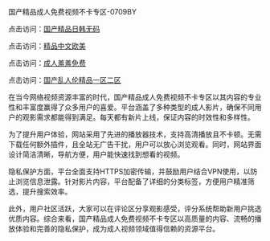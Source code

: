 国产精品成人免费视频不卡专区-0709BY

点击访问：<a href="https://heiliaoxwd5i8.pages.dev">国产精品日韩无码</a>

点击访问：<a href="https://heiliaoll4qsx.pages.dev">精品中文欧美</a>

点击访问：<a href="https://heiliaozj3tjd.pages.dev">成人羞羞免费</a>

点击访问：<a href="https://heiliao2dmwwy.pages.dev">国产乱人伦精品一区二区</a>

在当今网络视频资源丰富的时代，国产精品成人免费视频不卡专区以其内容的专业性和丰富度赢得了众多用户的喜爱。平台涵盖了多种类型的成人影片，确保不同用户的观影需求都能得到满足。每天都有新片上线，保证内容的时效性和多样性。

为了提升用户体验，网站采用了先进的播放器技术，支持高清播放且不卡顿。无需下载任何额外插件，且全站无广告干扰，用户可以放心浏览观看。同时，网站界面设计简洁清晰，导航方便，用户能快速找到想看的视频。

隐私保护方面，平台全面支持HTTPS加密传输，并鼓励用户结合VPN使用，以防止浏览信息泄露。针对影片内容，平台配备了详细的分类标签，方便用户精准筛选，提升搜索效率。

此外，用户社区活跃，大家可以在评论区分享观影感受，评分系统帮助新用户挑选优质内容。综合来看，国产精品成人免费视频不卡专区以高质量的内容、流畅的播放体验和完善的隐私保护，成为成人视频领域值得信赖的资源平台。

<span style="display:none;">[Canonical link]( https://github.com/liqiao653129/653130 ）</span>
